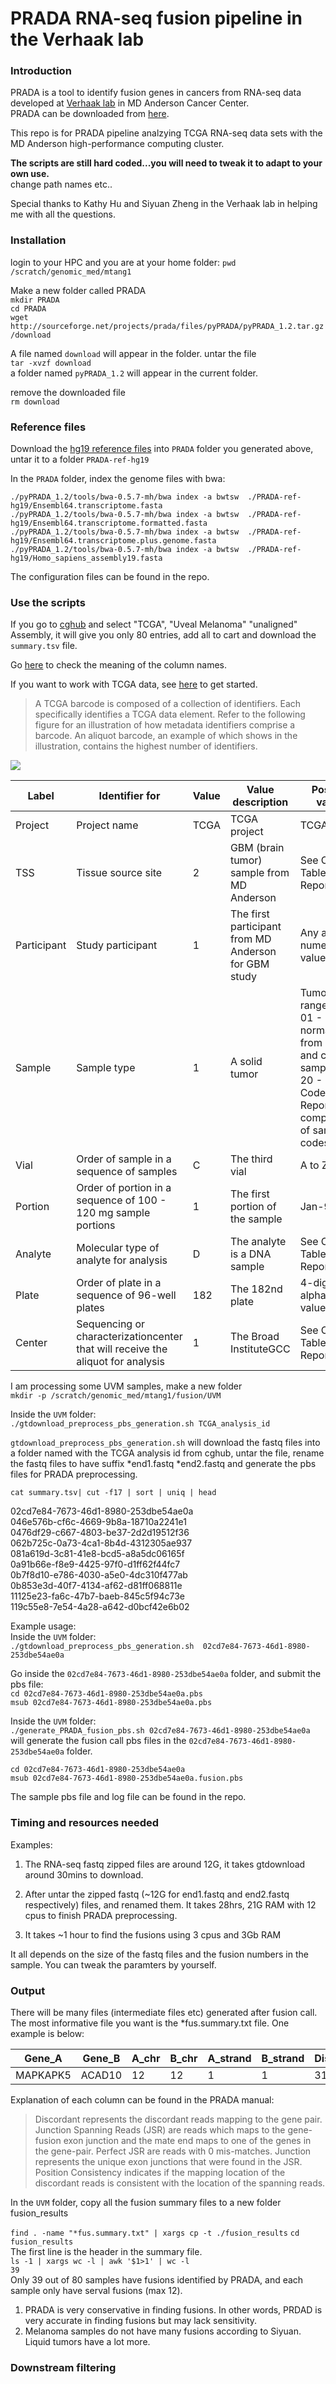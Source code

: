 # PRADA RNA-seq fusion pipeline in the Verhaak lab

### Introduction

PRADA is a tool to identify fusion genes in cancers from RNA-seq data developed at [Verhaak 
lab](http://odin.mdacc.tmc.edu/~rverhaak/) in MD Anderson Cancer Center.  
PRADA can be downloaded from 
[here](http://bioinformatics.mdanderson.org/main/PRADA:Overview). 

This repo is for PRADA pipeline analzying TCGA RNA-seq data sets with the MD Anderson high-performance
computing cluster. 

**The scripts are still hard coded...you will need to tweak it to adapt to your own use.**  
change path names etc..


Special thanks to Kathy Hu and Siyuan Zheng in the Verhaak lab in helping me with all the questions.

### Installation 
login to your HPC and you are at your home folder:
`pwd`    
`/scratch/genomic_med/mtang1`

Make a new folder called PRADA  
`mkdir PRADA`  
`cd PRADA`  
`wget 
http://sourceforge.net/projects/prada/files/pyPRADA/pyPRADA_1.2.tar.gz/download`  

A file named `download` will appear in the folder. untar the file   
`tar -xvzf download`  
a folder named `pyPRADA_1.2` will appear in the current folder.  

remove the downloaded file  
`rm download`  


### Reference  files

Download the [hg19 reference files](http://bioinformatics.mdanderson.org/Software/PRADA/) into 
`PRADA` folder you generated above, untar it to a folder `PRADA-ref-hg19`

In the `PRADA` folder, index the genome files with bwa:

`./pyPRADA_1.2/tools/bwa-0.5.7-mh/bwa index -a bwtsw  ./PRADA-ref-hg19/Ensembl64.transcriptome.fasta`  
`./pyPRADA_1.2/tools/bwa-0.5.7-mh/bwa index -a bwtsw  ./PRADA-ref-hg19/Ensembl64.transcriptome.formatted.fasta`  
`./pyPRADA_1.2/tools/bwa-0.5.7-mh/bwa index -a bwtsw  ./PRADA-ref-hg19/Ensembl64.transcriptome.plus.genome.fasta`  
`./pyPRADA_1.2/tools/bwa-0.5.7-mh/bwa index -a bwtsw  ./PRADA-ref-hg19/Homo_sapiens_assembly19.fasta`  

The configuration files can be found in the repo.

### Use the scripts
If you go to [cghub](https://browser.cghub.ucsc.edu/) and select "TCGA", "Uveal Melanoma" "unaligned" Assembly,
it will give you only 80 entries, add all to cart and download the `summary.tsv` file.  

Go [here](https://cghub.ucsc.edu/manifest_description.html) to check the meaning of the column names.

If you want to work with TCGA data, see [here](https://wiki.nci.nih.gov/display/TCGA/Working+with+TCGA+Data) to get started. 
>A TCGA barcode is composed of a collection of identifiers. Each specifically identifies a TCGA data element. Refer to the following figure for an illustration of how metadata identifiers comprise a barcode. An aliquot barcode, an example of which shows in the illustration, contains the highest number of identifiers. 

![](TCGA_barcode.png)

|  Label      | Identifier for                                                                  | Value | Value description                                    | Possible values                                                                                                                                       |
| ----------- | ------------------------------------------------------------------------------- | ----- | ---------------------------------------------------- | ----------------------------------------------------------------------------------------------------------------------------------------------------- |
| Project     | Project name                                                                    | TCGA  | TCGA project                                         | TCGA                                                                                                                                                  |
| TSS         | Tissue source site                                                              | 2     | GBM (brain tumor) sample from MD Anderson            | See Code Tables Report                                                                                                                                |
| Participant | Study participant                                                               | 1     | The first participant from MD Anderson for GBM study | Any alpha-numeric value                                                                                                                               |
| Sample      | Sample type                                                                     | 1     | A solid tumor                                        | Tumor types range from 01 - 09, normal types from 10 - 19 and control samples from 20 - 29. See Code Tables Reportfor a complete list of sample codes |
| Vial        | Order of sample in a sequence of samples                                        | C     | The third vial                                       | A to Z                                                                                                                                                |
| Portion     | Order of portion in a sequence of 100 - 120 mg sample portions                  | 1     | The first portion of the sample                      | Jan-99                                                                                                                                                |
| Analyte     | Molecular type of analyte for analysis                                          | D     | The analyte is a DNA sample                          | See Code Tables Report                                                                                                                                |
| Plate       | Order of plate in a sequence of 96-well plates                                  | 182   | The 182nd plate                                      | 4-digit alphanumeric value                                                                                                                            |
| Center      | Sequencing or characterizationcenter that will receive the aliquot for analysis | 1     | The Broad InstituteGCC                               | See Code Tables Report                                                                                                                                |

I am processing some UVM samples, make a new folder  
`mkdir -p /scratch/genomic_med/mtang1/fusion/UVM`

Inside the `UVM` folder:  
`./gtdownload_preprocess_pbs_generation.sh TCGA_analysis_id` 

`gtdownload_preprocess_pbs_generation.sh` will download the fastq files into a folder named with the TCGA analysis id from cghub, untar the file, rename the fastq files to have suffix *end1.fastq *end2.fastq and generate the pbs files for PRADA preprocessing.

`cat summary.tsv| cut -f17 | sort | uniq | head`  

02cd7e84-7673-46d1-8980-253dbe54ae0a  
046e576b-cf6c-4669-9b8a-18710a2241e1  
0476df29-c667-4803-be37-2d2d19512f36  
062b725c-0a73-4ca1-8b4d-4312305ae937  
081a619d-3c81-41e8-bcd5-a8a5dc06165f  
0a91b66e-f8e9-4425-97f0-d1ff62f44fc7  
0b7f8d10-e786-4030-a5e0-4dc310f477ab  
0b853e3d-40f7-4134-af62-d81ff068811e  
11125e23-fa6c-47b7-baeb-845c5f94c73e  
119c55e8-7e54-4a28-a642-d0bcf42e6b02
  

Example usage:  
Inside the `UVM` folder:    
`./gtdownload_preprocess_pbs_generation.sh  02cd7e84-7673-46d1-8980-253dbe54ae0a`

Go inside the `02cd7e84-7673-46d1-8980-253dbe54ae0a` folder, and submit the pbs file:  
`cd 02cd7e84-7673-46d1-8980-253dbe54ae0a.pbs`  
`msub 02cd7e84-7673-46d1-8980-253dbe54ae0a.pbs`

Inside the `UVM` folder:  
`./generate_PRADA_fusion_pbs.sh 02cd7e84-7673-46d1-8980-253dbe54ae0a` will generate the fusion call pbs files in the `02cd7e84-7673-46d1-8980-253dbe54ae0a` folder. 

`cd 02cd7e84-7673-46d1-8980-253dbe54ae0a`  
`msub 02cd7e84-7673-46d1-8980-253dbe54ae0a.fusion.pbs`  

The sample pbs file and log file can be found in the repo.  

### Timing and resources needed  

Examples: 

1. The RNA-seq fastq zipped files are around 12G, it takes gtdownload around 30mins to download.  

2. After untar the zipped fastq (~12G for end1.fastq and end2.fastq respectively) files, and renamed them. It takes 28hrs, 21G RAM with 12 cpus to finish PRADA preprocessing.

3. It takes ~1 hour to find the fusions using 3 cpus and 3Gb RAM

It all depends on the size of the fastq files and the fusion numbers in the sample. You can tweak the paramters by yourself.

### Output
There will be many files (intermediate files etc) generated after fusion call. The most informative file you want is the *fus.summary.txt file. One example is below:  

|  Gene_A  | Gene_B  | A_chr  | B_chr  | A_strand  | B_strand  | Discordant_n  | JSR_n  | perfectJSR_n  | Junc_n  | Position_Consist  | Junction                                      | Identity | Align_Len  | Evalue | BitScore |
| -------- | ------- | ------ | ------ | --------- | --------- | ------------- | ------ | ------------- | ------- | ----------------- | --------------------------------------------- | -------- | ---------- | ------ | -------- |
| MAPKAPK5 | ACAD10  | 12     | 12     | 1         | 1         | 31            | 19     | 16            | 1       | PARTIALLY         | MAPKAPK5:12:112308984_ACAD10:12:112182447,19  | 95.00    | 20         | 0.002  | 31.9     |

Explanation of each column can be found in the PRADA manual:

>Discordant represents the discordant reads mapping to the gene pair. Junction Spanning Reads (JSR) are reads which maps to the gene-fusion exon junction and the mate end maps to one of the genes in the gene-pair. Perfect JSR are reads with 0 mis-matches. Junction represents the unique exon junctions that were found in the JSR. Position Consistency indicates if the mapping location of the discordant reads is consistent with the location of the spanning reads.
>

In the `UVM` folder, copy all the fusion summary files to a new folder fusion_results  

`find . -name "*fus.summary.txt" | xargs cp -t ./fusion_results`
`cd fusion_results`  
The first line is the header in the summary file.  
`ls -1 | xargs wc -l | awk '$1>1' | wc -l`  
`39`  
Only 39 out of 80 samples have fusions identified by PRADA, and each sample only have serval fusions (max 12).   

1. PRADA is very conservative in finding fusions. In other words, PRDAD is very accurate in finding fusions but may lack sensitivity.  
2. Melanoma samples do not have many fusions according to Siyuan. Liquid tumors have a lot more.    







### Downstream  filtering
